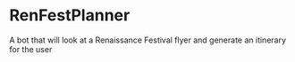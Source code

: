 # RenFestPlanner
A bot that will look at a Renaissance Festival flyer and generate an itinerary for the user
